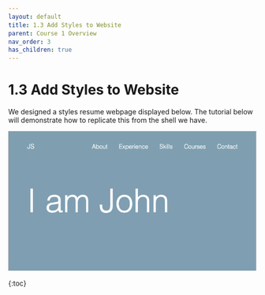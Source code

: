 ```yaml
---
layout: default
title: 1.3 Add Styles to Website
parent: Course 1 Overview
nav_order: 3
has_children: true
---
```

# 1.3 Add Styles to Website
We designed a styles resume webpage displayed below. The tutorial below will demonstrate how to replicate this from the shell we have.

<a title = "Click here to interact with this demo!" href = "/CloudWebDevelopment/personalized.html" target = "_blank"><img src="demo.png" style = "height:432; width:768"></a>

{:toc}



